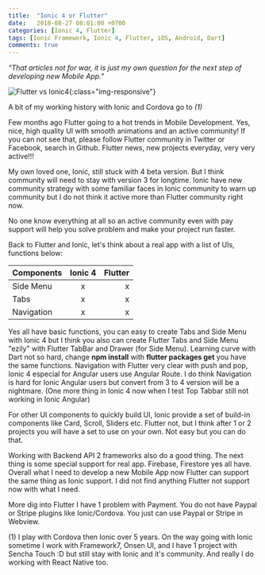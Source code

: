```yaml
---
title:  "Ionic 4 or Flutter"
date:   2018-08-27 08:01:00 +0700
categories: [Ionic 4, Flutter]
tags: [Ionic Framework, Ionic 4, Flutter, iOS, Android, Dart]
comments: true
---
```


*"That articles not for war, it is just my own question for the next step of developing new Mobile App."*

![Flutter vs Ionic4](https://www.xmobe.com/wp-content/uploads/2018/08/ionic-flutter.png){:class="img-responsive"}

A bit of my working history with Ionic and Cordova go to _(1)_

Few months ago Flutter going to a hot trends in Mobile Development. Yes, nice, high quality UI with smooth animations and an active community! If you can not see that, please follow Flutter community in Twitter or Facebook, search in Github. Flutter news, new projects everyday, very very active!!!

My own loved one, Ionic, still stuck with 4 beta version. But I think community will need to stay with version 3 for longtime. Ionic have new community strategy with some familiar faces in Ionic community to warn up community but I do not think it active more than Flutter community right now.

No one know everything at all so an active community even with pay support will help you solve problem and make your project run faster.

Back to Flutter and Ionic, let's think about a real app with a list of UIs, functions below:

| Components    | Ionic 4  | Flutter |
| ------------- |:--------:| -------:|
| Side Menu     |    x     |    x    |
| Tabs          |    x     |    x    |
| Navigation    |    x     |    x    |

Yes all have basic functions, you can easy to create Tabs and Side Menu with Ionic 4 but I think you also can create Flutter Tabs and Side Menu "ezily" with Flutter TabBar and Drawer (for Side Menu). Learning curve with Dart not so hard, change **npm install** with **flutter packages get** you have the same functions. Navigation with Flutter very clear with push and pop, Ionic 4 especial for Angular users use Angular Route. I do think Navigation is hard for Ionic Angular users but convert from 3 to 4 version will be a nightmare. (One more thing in Ionic 4 now when I test Top Tabbar still not working in Ionic Angular)

For other UI components to quickly build UI, Ionic provide a set of build-in components like Card, Scroll, Sliders etc. Flutter not, but I think after 1 or 2 projects you will have a set to use on your own. Not easy but you can do that.

Working with Backend API 2 frameworks also do a good thing. The next thing is some special support for real app. Firebase, Firestore yes all have. Overall what I need to develop a new Mobile App now Flutter can support the same thing as Ionic support. I did not find anything Flutter not support now with what I need.

More dig into Flutter I have 1 problem with Payment. You do not have Paypal or Stripe plugins like Ionic/Cordova. You just can use Paypal or Stripe in Webview.

(1) I play with Cordova then Ionic over 5 years. On the way going with Ionic sometime I work with Framework7, Onsen UI, and I have 1 project with Sencha Touch :D but still stay with Ionic and it's community. And really I do working with React Native too.
